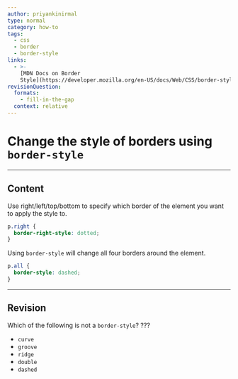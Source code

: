 ```yaml
---
author: priyankinirmal
type: normal
category: how-to
tags:
  - css
  - border
  - border-style
links:
  - >-
    [MDN Docs on Border
    Style](https://developer.mozilla.org/en-US/docs/Web/CSS/border-style){website}
revisionQuestion:
  formats:
    - fill-in-the-gap
  context: relative
---
```


# Change the style of borders using `border-style`


---

## Content

Use right/left/top/bottom to specify which border of the element you want to apply the style to.

```css
p.right {
  border-right-style: dotted;
}
```

Using `border-style` will change all four borders around the element.

```css
p.all {
  border-style: dashed;
}
```


---

## Revision

Which of the following is not a `border-style`? ???

- `curve`
- `groove`
- `ridge`
- `double`
- `dashed`
